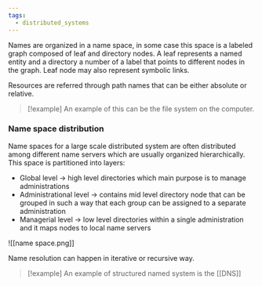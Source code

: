 ```yaml
---
tags:
  - distributed_systems
---
```

Names are organized in a name space, in some case this space is a labeled graph composed of leaf and directory nodes. A leaf represents a named entity and a directory a number of a label that points to different nodes in the graph. Leaf node may also represent symbolic links. 

Resources are referred through path names that can be either absolute or relative.

>[!example]
An example of this can be the file system on the computer.
### Name space distribution

Name spaces for a large scale distributed system are often distributed among different name servers which are usually organized hierarchically. This space is partitioned into layers:
- Global level -> high level directories which main purpose is to manage administrations
- Administrational level -> contains mid level directory node that can be grouped in such a way that each group can be assigned to a separate administration
- Managerial level -> low level directories within a single administration and it maps nodes to local name servers

![[name space.png]]

Name resolution can happen in iterative or recursive way.

>[!example]
An example of structured named system is the [[DNS]]
